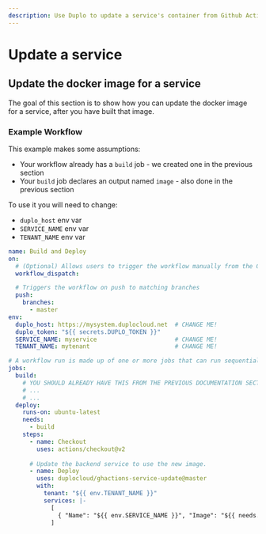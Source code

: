 ```yaml
---
description: Use Duplo to update a service's container from Github Actions
---
```


# Update a service

## Update the docker image for a service

The goal of this section is to show how you can update the docker image for a service, after you have built that image.

### Example Workflow

This example makes some assumptions:

* Your workflow already has a `build` job - we created one in the previous section
* Your `build` job declares an output named `image` - also done in the previous section

To use it you will need to change:

* `duplo_host` env var
* `SERVICE_NAME` env var
* `TENANT_NAME` env var

```yaml
name: Build and Deploy
on:
  # (Optional) Allows users to trigger the workflow manually from the GitHub UI
  workflow_dispatch:

  # Triggers the workflow on push to matching branches
  push:
    branches:
      - master
env:
  duplo_host: https://mysystem.duplocloud.net  # CHANGE ME!
  duplo_token: "${{ secrets.DUPLO_TOKEN }}"
  SERVICE_NAME: myservice                      # CHANGE ME!
  TENANT_NAME: mytenant                        # CHANGE ME!

# A workflow run is made up of one or more jobs that can run sequentially or in parallel
jobs:
  build:
    # YOU SHOULD ALREADY HAVE THIS FROM THE PREVIOUS DOCUMENTATION SECTION
    # ...
    # ...
  deploy:
    runs-on: ubuntu-latest
    needs:
      - build
    steps:
      - name: Checkout
        uses: actions/checkout@v2
      
      # Update the backend service to use the new image.
      - name: Deploy
        uses: duplocloud/ghactions-service-update@master
        with:
          tenant: "${{ env.TENANT_NAME }}"
          services: |-
            [
              { "Name": "${{ env.SERVICE_NAME }}", "Image": "${{ needs.build.outputs.image }}" }
            ]
```
